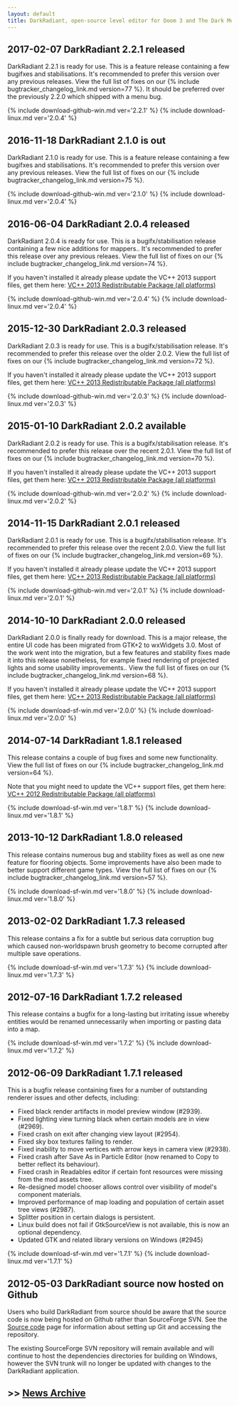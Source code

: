 ```yaml
---
layout: default
title: DarkRadiant, open-source level editor for Doom 3 and The Dark Mod
---
```

<div class="section">
  <h2>
    <span class="date">2017-02-07</span>
    <span class="title">DarkRadiant 2.2.1 released</span>  
  </h2>
  <p>DarkRadiant 2.2.1 is ready for use. This is a feature release containing a few bugifxes and stabilisations. It's recommended to prefer this version over any previous releases. View the full list of fixes on our {% include bugtracker_changelog_link.md version=77 %}. It should be preferred over the previously 2.2.0 which shipped with a menu bug.</p>
  {% include download-github-win.md ver='2.2.1' %}
  {% include download-linux.md ver='2.0.4' %}
</div>

<div class="section">
  <h2>
    <span class="date">2016-11-18</span>
    <span class="title">DarkRadiant 2.1.0 is out</span>
  </h2>
  <p>DarkRadiant 2.1.0 is ready for use. This is a feature release containing a few bugifxes and stabilisations. It's recommended to prefer this version over any previous releases. View the full list of fixes on our {% include bugtracker_changelog_link.md version=75 %}.</p>
  {% include download-github-win.md ver='2.1.0' %}
  {% include download-linux.md ver='2.0.4' %}
</div>

<div class="section">
  <h2>
    <span class="date">2016-06-04</span>
    <span class="title">DarkRadiant 2.0.4 released</span>
  </h2>
  <p>DarkRadiant 2.0.4 is ready for use. This is a bugifx/stabilisation release containing a few nice additions for mappers.. It's recommended to prefer this release over any previous releaes. View the full list of fixes on our {% include bugtracker_changelog_link.md version=74 %}.</p>
  <p class="important">If you haven't installed it already please update the VC++ 2013 support files, get them here: <a href="http://www.microsoft.com/en-us/download/details.aspx?id=40784">VC++ 2013 Redistributable Package (all platforms)</a></p>
  {% include download-github-win.md ver='2.0.4' %}
  {% include download-linux.md ver='2.0.4' %}
</div>

<div class="section">
  <h2>
    <span class="date">2015-12-30</span>
    <span class="title">DarkRadiant 2.0.3 released</span>
  </h2>
  <p>DarkRadiant 2.0.3 is ready for use. This is a bugifx/stabilisation release. It's recommended to prefer this release over the older 2.0.2. View the full list of fixes on our {% include bugtracker_changelog_link.md version=72 %}.</p>
  <p class="important">If you haven't installed it already please update the VC++ 2013 support files, get them here: <a href="http://www.microsoft.com/en-us/download/details.aspx?id=40784">VC++ 2013 Redistributable Package (all platforms)</a></p>
  {% include download-github-win.md ver='2.0.3' %}
  {% include download-linux.md ver='2.0.3' %}
</div>

<div class="section">
  <h2>
    <span class="date">2015-01-10</span>
    <span class="title">DarkRadiant 2.0.2 available</span>
  </h2>
  <p>DarkRadiant 2.0.2 is ready for use. This is a bugifx/stabilisation release. It's recommended to prefer this release over the recent 2.0.1. View the full list of fixes on our {% include bugtracker_changelog_link.md version=70 %}.</p>
  <p class="important">If you haven't installed it already please update the VC++ 2013 support files, get them here: <a href="http://www.microsoft.com/en-us/download/details.aspx?id=40784">VC++ 2013 Redistributable Package (all platforms)</a></p>
  {% include download-github-win.md ver='2.0.2' %}
  {% include download-linux.md ver='2.0.2' %}
</div>

<div class="section">
  <h2>
    <span class="date">2014-11-15</span>
    <span class="title">DarkRadiant 2.0.1 released</span>
  </h2>
  <p>DarkRadiant 2.0.1 is ready for use. This is a bugifx/stabilisation release. It's recommended to prefer this release over the recent 2.0.0. View the full list of fixes on our {% include bugtracker_changelog_link.md version=69 %}.</p>
  <p class="important">If you haven't installed it already please update the VC++ 2013 support files, get them here: <a href="http://www.microsoft.com/en-us/download/details.aspx?id=40784">VC++ 2013 Redistributable Package (all platforms)</a></p>
  {% include download-github-win.md ver='2.0.1' %}
  {% include download-linux.md ver='2.0.1' %}
</div>

<div class="section">
  <h2>
    <span class="date">2014-10-10</span>
    <span class="title">DarkRadiant 2.0.0 released</span>
  </h2>
  <p>DarkRadiant 2.0.0 is finally ready for download. This is a major release, the entire UI code has been migrated from GTK+2 to wxWidgets 3.0. Most of the work went into the migration, but a few features and stability fixes made it into this release nonetheless, for example fixed rendering of projected lights and some usability improvements.. View the full list of fixes on our {% include bugtracker_changelog_link.md version=68 %}.</p>
  <p class="important">If you haven't installed it already please update the VC++ 2013 support files, get them here: <a href="http://www.microsoft.com/en-us/download/details.aspx?id=40784">VC++ 2013 Redistributable Package (all platforms)</a></p>
  {% include download-sf-win.md ver='2.0.0' %}
  {% include download-linux.md ver='2.0.0' %}
</div>

<div class="section">
  <h2>
    <span class="date">2014-07-14</span>
    <span class="title">DarkRadiant 1.8.1 released</span>
  </h2>
  <p>This release contains a couple of bug fixes and some new functionality. View the full list of fixes on our {% include bugtracker_changelog_link.md version=64 %}.</p>
  <p class="important">Note that you might need to update the VC++ support files, get them here: <a href="http://www.microsoft.com/en-US/download/details.aspx?id=30679">VC++ 2012 Redistributable Package (all platforms)</a></p>
  {% include download-sf-win.md ver='1.8.1' %}
  {% include download-linux.md ver='1.8.1' %}
</div>

<div class="section">
  <h2>
    <span class="date">2013-10-12</span>
    <span class="title">DarkRadiant 1.8.0 released</span>
  </h2>
  <p>This release contains numerous bug and stability fixes as well as one new feature for flooring objects. Some improvements have also been made to better support different game types. View the full list of fixes on our {% include bugtracker_changelog_link.md version=57 %}.</p>
  {% include download-sf-win.md ver='1.8.0' %}
  {% include download-linux.md ver='1.8.0' %}
</div>

<div class="section">
  <h2>
    <span class="date">2013-02-02</span>
    <span class="title">DarkRadiant 1.7.3 released</span>
  </h2>
  <p>This release contains a fix for a subtle but serious data corruption bug which caused non-worldspawn brush geometry to become corrupted after multiple save operations.</p>
  {% include download-sf-win.md ver='1.7.3' %}
  {% include download-linux.md ver='1.7.3' %}
</div>

<div class="section">
  <h2>
    <span class="date">2012-07-16</span>
    <span class="title">DarkRadiant 1.7.2 released</span>
  </h2>
  <p>This release contains a bugfix for a long-lasting but irritating issue whereby entities would be renamed unnecessarily when importing or pasting data into a map.</p>
  {% include download-sf-win.md ver='1.7.2' %}
  {% include download-linux.md ver='1.7.2' %}
</div>

<div class="section">
  <h2>
    <span class="date">2012-06-09</span>
    <span class="title">DarkRadiant 1.7.1 released</span>
  </h2>
  <p>This is a bugfix release containing fixes for a number of outstanding renderer issues and other defects, including: 
  <ul>
        <li>Fixed black render artifacts in model preview window (#2939).</li>
        <li>Fixed lighting view turning black when certain models are in view
        (#2969).</li>
        <li>Fixed crash on exit after changing view layout (#2954).</li>
        <li>Fixed sky box textures failing to render.</li>
        <li>Fixed inability to move vertices with arrow keys in camera view
        (#2938).</li>
        <li>Fixed crash after Save As in Particle Editor (now renamed to Copy to
        better reflect its behaviour).</li>
        <li>Fixed crash in Readables editor if certain font resources were
        missing from the mod assets tree.</li>
        <li>Re-designed model chooser allows control over visibility of model's
        component materials.</li>
        <li>Improved performance of map loading and population of certain asset
        tree views (#2987).</li>
        <li>Splitter position in certain dialogs is persistent.</li>
        <li>Linux build does not fail if GtkSourceView is not available, this is
        now an optional dependency.</li>
        <li>Updated GTK and related library versions on Windows (#2945)</li>
      </ul></p>
  {% include download-sf-win.md ver='1.7.1' %}
  {% include download-linux.md ver='1.7.1' %}
</div>

<div class="section">
  <h2>
    <span class="date">2012-05-03</span>
    <span class="title">DarkRadiant source now hosted on Github</span>
  </h2>
  <p>Users who build DarkRadiant from source should be aware that the source code is now being hosted on Github rather than SourceForge SVN. See the <a href="source.html">Source code</a> page for information about setting up Git and accessing the repository.</p>
  <p>The existing SourceForge SVN repository will remain available and will continue to host the dependencies directories for building on Windows, however the SVN trunk will no longer be updated with changes to the DarkRadiant application.</p>
</div>

<div class="section">
  <h2>&gt;&gt; <a href="news_archive.html">News Archive</a></h2>
</div>